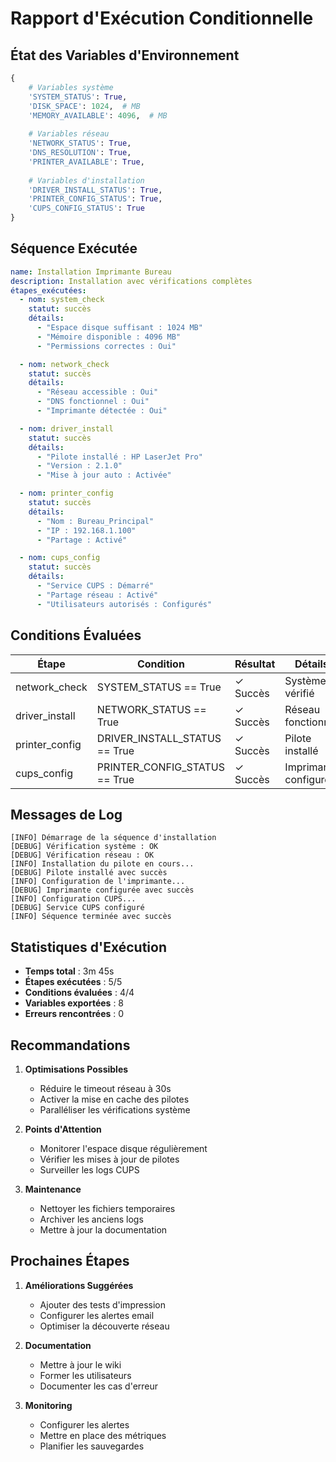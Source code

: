 # Rapport d'Exécution Conditionnelle

## État des Variables d'Environnement

```python
{
    # Variables système
    'SYSTEM_STATUS': True,
    'DISK_SPACE': 1024,  # MB
    'MEMORY_AVAILABLE': 4096,  # MB
    
    # Variables réseau
    'NETWORK_STATUS': True,
    'DNS_RESOLUTION': True,
    'PRINTER_AVAILABLE': True,
    
    # Variables d'installation
    'DRIVER_INSTALL_STATUS': True,
    'PRINTER_CONFIG_STATUS': True,
    'CUPS_CONFIG_STATUS': True
}
```

## Séquence Exécutée

```yaml
name: Installation Imprimante Bureau
description: Installation avec vérifications complètes
étapes_exécutées:
  - nom: system_check
    statut: succès
    détails:
      - "Espace disque suffisant : 1024 MB"
      - "Mémoire disponible : 4096 MB"
      - "Permissions correctes : Oui"

  - nom: network_check
    statut: succès
    détails:
      - "Réseau accessible : Oui"
      - "DNS fonctionnel : Oui"
      - "Imprimante détectée : Oui"

  - nom: driver_install
    statut: succès
    détails:
      - "Pilote installé : HP LaserJet Pro"
      - "Version : 2.1.0"
      - "Mise à jour auto : Activée"

  - nom: printer_config
    statut: succès
    détails:
      - "Nom : Bureau_Principal"
      - "IP : 192.168.1.100"
      - "Partage : Activé"

  - nom: cups_config
    statut: succès
    détails:
      - "Service CUPS : Démarré"
      - "Partage réseau : Activé"
      - "Utilisateurs autorisés : Configurés"
```

## Conditions Évaluées

| Étape | Condition | Résultat | Détails |
|-------|-----------|----------|---------|
| network_check | SYSTEM_STATUS == True | ✓ Succès | Système vérifié |
| driver_install | NETWORK_STATUS == True | ✓ Succès | Réseau fonctionnel |
| printer_config | DRIVER_INSTALL_STATUS == True | ✓ Succès | Pilote installé |
| cups_config | PRINTER_CONFIG_STATUS == True | ✓ Succès | Imprimante configurée |

## Messages de Log

```
[INFO] Démarrage de la séquence d'installation
[DEBUG] Vérification système : OK
[DEBUG] Vérification réseau : OK
[INFO] Installation du pilote en cours...
[DEBUG] Pilote installé avec succès
[INFO] Configuration de l'imprimante...
[DEBUG] Imprimante configurée avec succès
[INFO] Configuration CUPS...
[DEBUG] Service CUPS configuré
[INFO] Séquence terminée avec succès
```

## Statistiques d'Exécution

- **Temps total** : 3m 45s
- **Étapes exécutées** : 5/5
- **Conditions évaluées** : 4/4
- **Variables exportées** : 8
- **Erreurs rencontrées** : 0

## Recommandations

1. **Optimisations Possibles**
   - Réduire le timeout réseau à 30s
   - Activer la mise en cache des pilotes
   - Paralléliser les vérifications système

2. **Points d'Attention**
   - Monitorer l'espace disque régulièrement
   - Vérifier les mises à jour de pilotes
   - Surveiller les logs CUPS

3. **Maintenance**
   - Nettoyer les fichiers temporaires
   - Archiver les anciens logs
   - Mettre à jour la documentation

## Prochaines Étapes

1. **Améliorations Suggérées**
   - Ajouter des tests d'impression
   - Configurer les alertes email
   - Optimiser la découverte réseau

2. **Documentation**
   - Mettre à jour le wiki
   - Former les utilisateurs
   - Documenter les cas d'erreur

3. **Monitoring**
   - Configurer les alertes
   - Mettre en place des métriques
   - Planifier les sauvegardes
